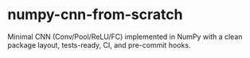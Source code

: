 # numpy-cnn-from-scratch
Minimal CNN (Conv/Pool/ReLU/FC) implemented in NumPy with a clean package layout, tests-ready, CI, and pre-commit hooks.
